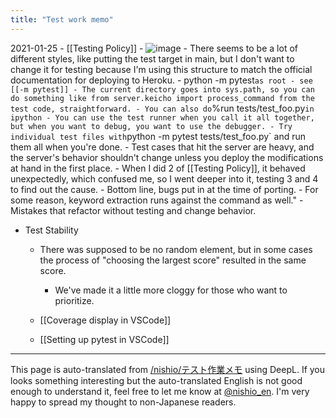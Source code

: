 ```yaml
---
title: "Test work memo"
---
```


2021-01-25
    - [[Testing Policy]]
    - ![image](https://gyazo.com/d39aeaa66e75a16771389159cb5e2c3c/thumb/1000)
    - There seems to be a lot of different styles, like putting the test target in main, but I don't want to change it for testing because I'm using this structure to match the official documentation for deploying to Heroku.
    - python -m pytest` as root
        - see [[-m pytest]]
        - The current directory goes into sys.path, so you can do something like from server.keicho import process_command from the test code, straightforward.
    - You can also do `%run tests/test_foo.py` in ipython
        - You can use the test runner when you call it all together, but when you want to debug, you want to use the debugger.
    - Try individual test files with `python -m pytest tests/test_foo.py` and run them all when you're done.
        - Test cases that hit the server are heavy, and the server's behavior shouldn't change unless you deploy the modifications at hand in the first place.
    - When I did 2 of [[Testing Policy]], it behaved unexpectedly, which confused me, so I went deeper into it, testing 3 and 4 to find out the cause.
    - Bottom line, bugs put in at the time of porting.
    - For some reason, keyword extraction runs against the command as well."
    - Mistakes that refactor without testing and change behavior.
- Test Stability
    - There was supposed to be no random element, but in some cases the process of "choosing the largest score" resulted in the same score.
        - We've made it a little more cloggy for those who want to prioritize.

    - [[Coverage display in VSCode]]
    - [[Setting up pytest in VSCode]]

---
This page is auto-translated from [/nishio/テスト作業メモ](https://scrapbox.io/nishio/テスト作業メモ) using DeepL. If you looks something interesting but the auto-translated English is not good enough to understand it, feel free to let me know at [@nishio_en](https://twitter.com/nishio_en). I'm very happy to spread my thought to non-Japanese readers.